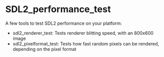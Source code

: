 # SDL2_performance_test

A few tools to test SDL2 performance on your platform:

- sdl2_renderer_test: Tests renderer blitting speed, with an 800x600 image
- sdl2_pixelformat_test: Tests how fast random pixels can be rendered, depending on the pixel format

